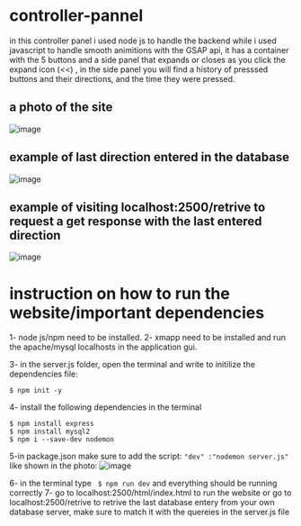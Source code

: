 # controller-pannel

in this controller panel i used node js to handle the backend while i used
javascript to handle smooth animitions with the GSAP api, it has a container with the 5 buttons
and a side panel that expands or closes as you click the expand icon (<<) , in the side panel you will find
a history of presssed buttons and their directions, and the time they were pressed.

## a photo of the site
![image](https://github.com/faresAlharbi0/controller-pannel/assets/122399786/26493959-3765-48f4-aa08-ca75f1f42919)

## example of last direction entered in the database
![image](https://github.com/faresAlharbi0/controller-pannel/assets/122399786/dd80e52a-f406-4949-9830-fa6e04b6e165)

## example of visiting localhost:2500/retrive to request a get response with the last entered direction
![image](https://github.com/faresAlharbi0/controller-pannel/assets/122399786/02de0b2f-66ba-43a3-bd44-8252a192c441)

# instruction on how to run the website/important dependencies
1- node js/npm need to be installed.
2- xmapp need to be installed and run the apache/mysql localhosts in the application gui.

3- in the server.js folder, open the terminal and write to initilize the dependencies file:
```
$ npm init -y
```
4- install the following dependencies in the terminal
```
$ npm install express
$ npm install mysql2
$ npm i --save-dev nodemon
```
5-in package.json make sure to add the script: ```"dev" :"nodemon server.js"``` like shown in the photo:
![image](https://github.com/faresAlharbi0/controller-pannel/assets/122399786/693c6695-dbfe-4261-8665-3b90f6b96829)


6- in the terminal type ``` $ npm run dev``` and everything should be running correctly
7- go to localhost:2500/html/index.html to run the website or go to localhost:2500/retrive to retrive the last database entery from your own database server, make sure to match it with the quereies in the server.js file
